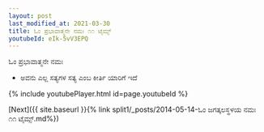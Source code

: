 ```yaml
---
layout: post
last_modified_at: 2021-03-30
title: ಓಂ ಪ್ರಭಾವಾತ್ಮನೇ ನಮಃ ೧೧ ಟೈಮ್ಸ್
youtubeId: eIk-5vV3EPQ
---
```

 
 
 ಓಂ ಪ್ರಭಾವಾತ್ಮನೇ ನಮಃ  
 
 -  ಅವನು ಎಲ್ಲ ಸತ್ಯಗಳ ಸತ್ಯ ಎಂಬ ಕೀರ್ತಿ ಯಾರಿಗೆ ಇದೆ 
 
  
 
  
 
 
 
 
 
 


{% include youtubePlayer.html id=page.youtubeId %}
 
[Next]({{ site.baseurl }}{% link  split1/_posts/2014-05-14-ಓಂ ಜಗತ್ಕಲಸ್ಥಳಯ ನಮಃ ೧೧ ಟೈಮ್ಸ್.md%})
 
